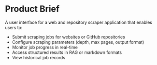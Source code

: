 # Product Brief

A user interface for a web and repository scraper application that enables users to:
- Submit scraping jobs for websites or GitHub repositories
- Configure scraping parameters (depth, max pages, output format)
- Monitor job progress in real-time
- Access structured results in RAG or markdown formats
- View historical job records